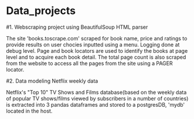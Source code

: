 # Data_projects

#1. Webscraping project using BeautifulSoup HTML parser

The site 'books.toscrape.com' scraped for book name, price and ratings to provide results on user chocies inputted using a menu. Logging done at debug level. Page and book locators are used to identify the books at page level and to acquire each book detail. The total page count is also scraped from the website to access all the pages from the site using a PAGER locator.

#2. Data modeling Netflix weekly data

Netflix's "Top 10" TV Shows and Films database(based on the weekly data of popular TV shows/films viewed by subscribers in a number of countries) is extracted into 3 pandas dataframes and stored to a postgresDB, 'mydb' located in the host.  
